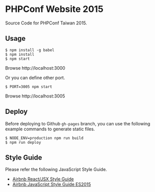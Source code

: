# PHPConf Website 2015

Source Code for PHPConf Taiwan 2015.

## Usage

```
$ npm install -g babel
$ npm install
$ npm start
```

Browse http://localhost:3000

Or you can define other port.

```
$ PORT=3005 npm start
```

Browse http://localhost:3005

## Deploy

Before deploying to Github `gh-pages` branch, you can use the following example commands to generate static files.

```
$ NODE_ENV=production npm run build
$ npm run deploy
```

## Style Guide

Please refer the following JavaScript Style Guide.

* [Airbnb React/JSX Style Guide](https://github.com/airbnb/javascript/tree/master/react)
* [Airbnb JavaScript Style Guide ES2015](https://github.com/airbnb/javascript)

